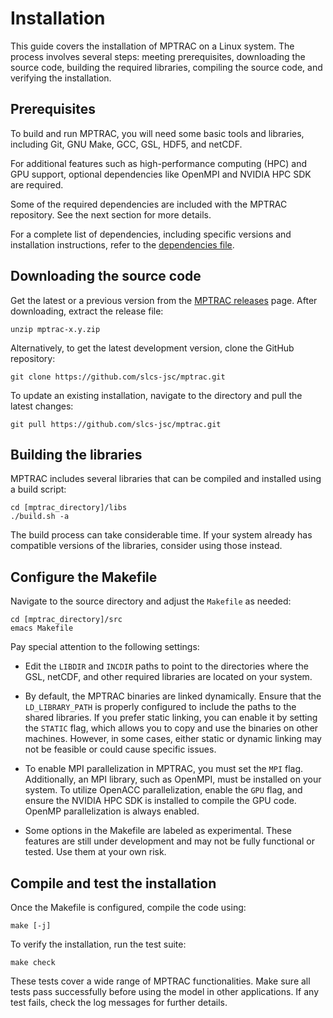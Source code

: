 # Installation

This guide covers the installation of MPTRAC on a Linux system. The process involves several steps: meeting prerequisites, downloading the source code, building the required libraries, compiling the source code, and verifying the installation.

## Prerequisites

To build and run MPTRAC, you will need some basic tools and libraries, including Git, GNU Make, GCC, GSL, HDF5, and netCDF.

For additional features such as high-performance computing (HPC) and GPU support, optional dependencies like OpenMPI and NVIDIA HPC SDK are required.

Some of the required dependencies are included with the MPTRAC repository. See the next section for more details.

For a complete list of dependencies, including specific versions and installation instructions, refer to the [dependencies file](https://github.com/slcs-jsc/mptrac/blob/master/DEPENDENCIES.md).

## Downloading the source code

Get the latest or a previous version from the [MPTRAC releases](https://github.com/slcs-jsc/mptrac/releases) page. After downloading, extract the release file:

    unzip mptrac-x.y.zip

Alternatively, to get the latest development version, clone the GitHub repository:

    git clone https://github.com/slcs-jsc/mptrac.git

To update an existing installation, navigate to the directory and pull the latest changes:

    git pull https://github.com/slcs-jsc/mptrac.git

## Building the libraries

MPTRAC includes several libraries that can be compiled and installed using a build script:

    cd [mptrac_directory]/libs
    ./build.sh -a

The build process can take considerable time. If your system already has compatible versions of the libraries, consider using those instead.

## Configure the Makefile

Navigate to the source directory and adjust the `Makefile` as needed:

    cd [mptrac_directory]/src
    emacs Makefile

Pay special attention to the following settings:

* Edit the `LIBDIR` and `INCDIR` paths to point to the directories where the GSL, netCDF, and other required libraries are located on your system.

* By default, the MPTRAC binaries are linked dynamically. Ensure that the `LD_LIBRARY_PATH` is properly configured to include the paths to the shared libraries. If you prefer static linking, you can enable it by setting the `STATIC` flag, which allows you to copy and use the binaries on other machines. However, in some cases, either static or dynamic linking may not be feasible or could cause specific issues.

* To enable MPI parallelization in MPTRAC, you must set the `MPI` flag. Additionally, an MPI library, such as OpenMPI, must be installed on your system. To utilize OpenACC parallelization, enable the `GPU` flag, and ensure the NVIDIA HPC SDK is installed to compile the GPU code. OpenMP parallelization is always enabled.

* Some options in the Makefile are labeled as experimental. These features are still under development and may not be fully functional or tested. Use them at your own risk.

## Compile and test the installation

Once the Makefile is configured, compile the code using:

    make [-j]

To verify the installation, run the test suite:

    make check

These tests cover a wide range of MPTRAC functionalities. Make sure all tests pass successfully before using the model in other applications. If any test fails, check the log messages for further details.

